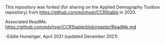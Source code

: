 
This repository was forked (for sharing on the Applied Demography Toolbox repository) from https://github.com/edyhsgr/CCRStable in 2020.

Associated ReadMe: https://github.com/edyhsgr/CCRStable/blob/master/ReadMe.md

-Eddie Hunsinger, April 2021 (updated December 2021)
